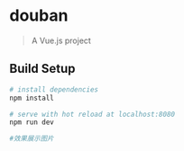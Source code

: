 # douban

> A Vue.js project

## Build Setup

``` bash
# install dependencies
npm install

# serve with hot reload at localhost:8080
npm run dev

#效果展示图片

